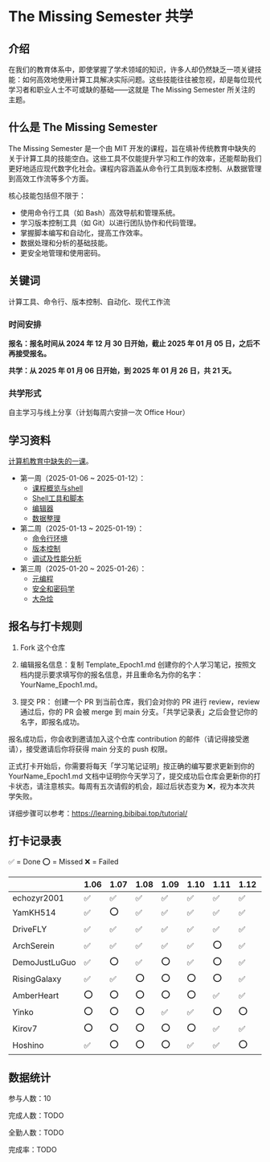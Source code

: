 # The Missing Semester 共学

## 介绍

在我们的教育体系中，即使掌握了学术领域的知识，许多人却仍然缺乏一项关键技能：如何高效地使用计算工具解决实际问题。这些技能往往被忽视，却是每位现代学习者和职业人士不可或缺的基础——这就是 The Missing Semester 所关注的主题。

## 什么是 The Missing Semester

The Missing Semester 是一个由 MIT 开发的课程，旨在填补传统教育中缺失的关于计算工具的技能空白。这些工具不仅能提升学习和工作的效率，还能帮助我们更好地适应现代数字化社会。课程内容涵盖从命令行工具到版本控制、从数据管理到高效工作流等多个方面。

核心技能包括但不限于：
  * 使用命令行工具（如 Bash）高效导航和管理系统。
  * 学习版本控制工具（如 Git）以进行团队协作和代码管理。
  * 掌握脚本编写和自动化，提高工作效率。
  * 数据处理和分析的基础技能。
  * 更安全地管理和使用密码。

## 关键词

计算工具、命令行、版本控制、自动化、现代工作流

### 时间安排

**报名：报名时间从 2024 年 12 月 30 日开始，截止 2025 年 01 月 05 日，之后不再接受报名。**

**共学：从 2025 年 01 月 06 日开始，到 2025 年 01 月 26 日，共 21 天。**

### 共学形式

自主学习与线上分享（计划每周六安排一次 Office Hour）

## 学习资料

[计算机教育中缺失的一课](https://missing-semester-cn.github.io/)。

* 第一周（2025-01-06 ~ 2025-01-12）：
	* [课程概览与shell](https://missing-semester-cn.github.io/2020/course-shell/)
	* [Shell工具和脚本](https://missing-semester-cn.github.io/2020/shell-tools/)
	* [编辑器](https://missing-semester-cn.github.io/2020/editors/)
	* [数据整理](https://missing-semester-cn.github.io/2020/data-wrangling/)
* 第二周（2025-01-13 ~ 2025-01-19）：
	* [命令行环境](https://missing-semester-cn.github.io/2020/command-line/)
	* [版本控制](https://missing-semester-cn.github.io/2020/version-control/)
	* [调试及性能分析](https://missing-semester-cn.github.io/2020/debugging-profiling/)
* 第三周（2025-01-20 ~ 2025-01-26）：
	* [元编程](https://missing-semester-cn.github.io/2020/metaprogramming/)
	* [安全和密码学](https://missing-semester-cn.github.io/2020/security/)
	* [大杂烩](https://missing-semester-cn.github.io/2020/potpourri/)

## 报名与打卡规则

1. Fork 这个仓库

2. 编辑报名信息：复制 Template_Epoch1.md 创建你的个人学习笔记，按照文档内提示要求填写你的报名信息，并且重命名为你的名字：YourName_Epoch1.md。

3. 提交 PR：
  创建一个 PR 到当前仓库，我们会对你的 PR 进行 review，review 通过后，你的 PR 会被 merge 到 main 分支。「共学记录表」之后会登记你的名字，即报名成功。

报名成功后，你会收到邀请加入这个仓库 contribution 的邮件（请记得接受邀请），接受邀请后你将获得 main 分支的 push 权限。

正式打卡开始后，你需要将每天「学习笔记证明」按正确的编写要求更新到你的 YourName_Epoch1.md 文档中证明你今天学习了，提交成功后仓库会更新你的打卡状态，请注意核实。每周有五次请假的机会，超过后状态变为 ❌，视为本次共学失败。

详细步骤可以参考：https://learning.bibibai.top/tutorial/

## 打卡记录表

✅ = Done ⭕️ = Missed ❌ = Failed

<!-- START_COMMIT_TABLE -->
|  | 1.06 | 1.07 | 1.08 | 1.09 | 1.10 | 1.11 | 1.12 | 1.13 | 1.14 | 1.15 | 1.16 | 1.17 | 1.18 | 1.19 | 1.20 | 1.21 | 1.22 | 1.23 | 1.24 | 1.25 | 1.26 |
| ------------- | ---- | ---- | ---- | ---- | ---- | ---- | ---- | ---- | ---- | ---- | ---- | ---- | ---- | ---- | ---- | ---- | ---- | ---- | ---- | ---- | ---- |
| echozyr2001 | ✅ | ✅ | ✅ | ✅ | ✅ | ✅ | ✅ | ✅ | ✅ | ✅ | ✅ | ✅ | ✅ | | | | | | | | |
| YamKH514 | ✅ | ⭕️ | ✅ | ✅ | ✅ | ✅ | ✅ | ✅ | ⭕️ | ✅ | ✅ | ✅ |   | | | | | | | | |
| DriveFLY | ✅ | ✅ | ✅ | ✅ | ✅ | ✅ | ✅ | ✅ | ✅ | ✅ | ⭕️ | ⭕️ |   | | | | | | | | |
| ArchSerein | ✅ | ✅ | ✅ | ✅ | ✅ | ⭕️ | ✅ | ✅ | ✅ | ✅ | ✅ | ✅ |   | | | | | | | | |
| DemoJustLuGuo | ✅ | ⭕️ | ✅ | ⭕️ | ✅ | ⭕️ | ✅ | ✅ | ✅ | ✅ | ✅ | ⭕️ |   | | | | | | | | |
| RisingGalaxy | ✅ | ✅ | ⭕️ | ⭕️ | ⭕️ | ⭕️ | ✅ | ⭕️ | ⭕️ | ⭕️ | ⭕️ | ✅ |   | | | | | | | | |
| AmberHeart | ⭕️ | ⭕️ | ⭕️ | ⭕️ | ⭕️ | ✅ | ✅ | ✅ | ⭕️ | ✅ | ✅ | ✅ |   | | | | | | | | |
| Yinko | ⭕️ | ⭕️ | ⭕️ | ✅ | ✅ | ⭕️ | ⭕️ | ✅ | ⭕️ | ⭕️ | ✅ | ⭕️ |   | | | | | | | | |
| Kirov7 | ⭕️ | ⭕️ | ⭕️ | ⭕️ | ⭕️ | ✅ | ✅ | ⭕️ | ⭕️ | ⭕️ | ⭕️ | ⭕️ | ✅ | | | | | | | | |
| Hoshino | ✅ | ⭕️ | ⭕️ | ⭕️ | ✅ | ✅ | ⭕️ | ⭕️ | ⭕️ | ⭕️ | ✅ | ⭕️ | ✅ | | | | | | | | |
<!-- END_COMMIT_TABLE -->

## 数据统计

参与人数：10

完成人数：TODO

全勤人数：TODO

完成率：TODO
